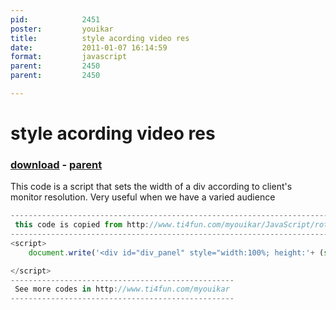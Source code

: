 ```yaml
---
pid:            2451
poster:         youikar
title:          style acording video res
date:           2011-01-07 16:14:59
format:         javascript
parent:         2450
parent:         2450

---
```


# style acording video res

### [download](2451.js) - [parent](2450.md)

This code is a script that sets the width of a div according to client's monitor resolution. Very useful when we have a varied audience

```javascript
---------------------------------------------------------------------------------------------------------------------------
 this code is copied from http://www.ti4fun.com/myouikar/JavaScript/rotina.aspx?r=JJiKNeLQlIA[[ti&l=STN[ti]5tehuTA[[ti
---------------------------------------------------------------------------------------------------------------------------
<script> 
	document.write('<div id="div_panel" style="width:100%; height:'+ (screen.height > 768 ? '380px' : (screen.height > 600 ? '280px' : '275px')) +'; overflow:auto;">');

</script>
--------------------------------------------------
 See more codes in http://www.ti4fun.com/myouikar
--------------------------------------------------
```
